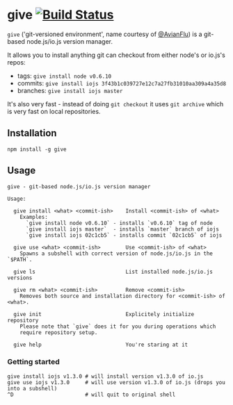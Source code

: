 # give [![Build Status](https://secure.travis-ci.org/mmalecki/give.png)](http://travis-ci.org/mmalecki/give)

`give` ('git-versioned environment', name courtesy of [@AvianFlu](https://github.com/AvianFlu)) is a git-based node.js/io.js version manager.

It allows you to install anything git can checkout from either node's or io.js's
repos:

  * tags: `give install node v0.6.10`
  * commits: `give install iojs 3f43b1c039727e12c7a27fb31010aa309a4a35d8`
  * branches: `give install iojs master`

It's also very fast - instead of doing `git checkout` it uses `git archive`
which is very fast on local repositories.

## Installation

    npm install -g give

## Usage

```
give - git-based node.js/io.js version manager

Usage:

  give install <what> <commit-ish>    Install <commit-ish> of <what>
    Examples:
      `give install node v0.6.10` - installs `v0.6.10` tag of node
      `give install iojs master`  - installs `master` branch of iojs
      `give install iojs 02c1cb5` - installs commit `02c1cb5` of iojs

  give use <what> <commit-ish>        Use <commit-ish> of <what>
    Spawns a subshell with correct version of node.js/io.js in the `$PATH`.

  give ls                             List installed node.js/io.js versions

  give rm <what> <commit-ish>         Remove <commit-ish>
    Removes both source and installation directory for <commit-ish> of <what>.

  give init                           Explicitely initialize repository
    Please note that `give` does it for you during operations which
    require repository setup.

  give help                           You're staring at it
```

### Getting started

```
give install iojs v1.3.0 # will install version v1.3.0 of io.js
give use iojs v1.3.0     # will use version v1.3.0 of io.js (drops you into a subshell)
^D                       # will quit to original shell
```

